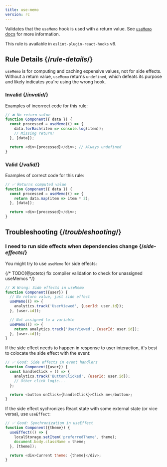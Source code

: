 ```yaml
---
title: use-memo
version: rc
---
```


<Intro>

Validates that the `useMemo` hook is used with a return value. See [`useMemo` docs](/reference/react/useMemo) for more information.

</Intro>

<Note>

This rule is available in `eslint-plugin-react-hooks` v6.

</Note>

## Rule Details {/*rule-details*/}

`useMemo` is for computing and caching expensive values, not for side effects. Without a return value, `useMemo` returns `undefined`, which defeats its purpose and likely indicates you're using the wrong hook.

### Invalid {/*invalid*/}

Examples of incorrect code for this rule:

```js {expectedErrors: {'react-compiler': [3]}}
// ❌ No return value
function Component({ data }) {
  const processed = useMemo(() => {
    data.forEach(item => console.log(item));
    // Missing return!
  }, [data]);

  return <div>{processed}</div>; // Always undefined
}
```

### Valid {/*valid*/}

Examples of correct code for this rule:

```js
// ✅ Returns computed value
function Component({ data }) {
  const processed = useMemo(() => {
    return data.map(item => item * 2);
  }, [data]);

  return <div>{processed}</div>;
}
```

## Troubleshooting {/*troubleshooting*/}

### I need to run side effects when dependencies change {/*side-effects*/}

You might try to use `useMemo` for side effects:

{/* TODO(@poteto) fix compiler validation to check for unassigned useMemos */}
```js {expectedErrors: {'react-compiler': [4]}}
// ❌ Wrong: Side effects in useMemo
function Component({user}) {
  // No return value, just side effect
  useMemo(() => {
    analytics.track('UserViewed', {userId: user.id});
  }, [user.id]);

  // Not assigned to a variable
  useMemo(() => {
    return analytics.track('UserViewed', {userId: user.id});
  }, [user.id]);
}
```

If the side effect needs to happen in response to user interaction, it's best to colocate the side effect with the event:

```js
// ✅ Good: Side effects in event handlers
function Component({user}) {
  const handleClick = () => {
    analytics.track('ButtonClicked', {userId: user.id});
    // Other click logic...
  };

  return <button onClick={handleClick}>Click me</button>;
}
```

If the side effect sychronizes React state with some external state (or vice versa), use `useEffect`:

```js
// ✅ Good: Synchronization in useEffect
function Component({theme}) {
  useEffect(() => {
    localStorage.setItem('preferredTheme', theme);
    document.body.className = theme;
  }, [theme]);

  return <div>Current theme: {theme}</div>;
}
```
